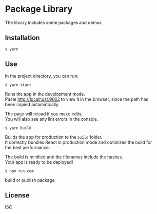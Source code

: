 # Package Library

The library includes some packages and demos

## Installation

```
$ yarn
```

## Use

In the project directory, you can run:

```
$ yarn start
```

Runs the app in the development mode.\
Paste [http://localhost:9002](http://localhost:9002) to view it in the browser, since the path has been copied automatically.

The page will reload if you make edits.\
You will also see any lint errors in the console.

```
$ yarn build
```

Builds the app for production to the `build` folder.\
It correctly bundles React in production mode and optimizes the build for the best performance.

The build is minified and the filenames include the hashes.\
Your app is ready to be deployed!

```
$ npm run com
```

build or publish package

## License

ISC
